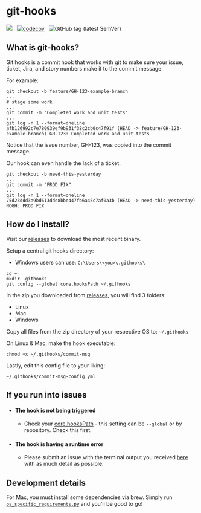 # git-hooks
[![](https://github.com/unthreaded/git-hooks/workflows/Git%20hooks%20Pipeline/badge.svg)](https://github.com/unthreaded/git-hooks/actions?workflow=Git+hooks+Pipeline)
&nbsp;&nbsp;[![codecov](https://codecov.io/gh/unthreaded/git-hooks/branch/master/graph/badge.svg)](https://codecov.io/gh/unthreaded/git-hooks)
&nbsp;&nbsp;![GitHub tag (latest SemVer)](https://img.shields.io/github/v/tag/unthreaded/git-hooks?label=Latest%20Version)

## What is git-hooks?
Git hooks is a commit hook that works with git to make sure your issue, ticket, Jira, and story numbers make it to the commit message.

For example:
```shell script
git checkout -b feature/GH-123-example-branch
...
# stage some work
...
git commit -m "Completed work and unit tests"
...
git log -n 1 --format=oneline
afb126992c7e780939ef9b931f38c2cb0c47f91f (HEAD -> feature/GH-123-example-branch) GH-123: Completed work and unit tests
```
Notice that the issue number, GH-123, was copied into the commit message.

Our hook can even handle the lack of a ticket:
```shell script
git checkout -b need-this-yesterday
...
git commit -m "PROD FIX"
...
git log -n 1 --format=oneline
75d23ddd3a9bd613dde8bbe447fb6a45c7af0a3b (HEAD -> need-this-yesterday) NOGH: PROD FIX
```
## How do I install?
Visit our [releases](https://github.com/unthreaded/git-hooks/releases) to download the most recent binary.

Setup a central git hooks directory:
 * Windows users can use: `C:\Users\<you>\.githooks\ `
```shell script
cd ~
mkdir .githooks
git config --global core.hooksPath ~/.githooks
```

In the zip you downloaded from [releases](https://github.com/unthreaded/git-hooks/releases), you will find 3 folders:
 - Linux
 - Mac
 - Windows
 
Copy all files from the zip directory of your respective OS to: `~/.githooks`

On Linux & Mac, make the hook executable:
```shell script
chmod +x ~/.githooks/commit-msg
```

Lastly, edit this config file to your liking:

    ~/.githooks/commit-msg-config.yml
    
## If you run into issues
* #### The hook is not being triggered
    * Check your [core.hooksPath](https://git-scm.com/docs/githooks) - this setting can be `--global` or by repository. Check this first.
* #### The hook is having a runtime error
    * Please submit an issue with the terminal output you received [here](https://github.com/unthreaded/git-hooks/issues) with as much detail as possible.
    
## Development details
For Mac, you must install some dependencies via brew. Simply run [`os_specific_requirements.py`](scripts/os_specific_requirements.py) and you'll be good to go!
